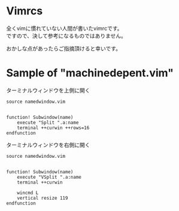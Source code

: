 # Vimrcs

全くvimに慣れていない人間が書いたvimrcです。\
ですので、決して参考になるものではありません。

おかしな点があったらご指摘頂けると幸いです。


# Sample of "machinedepent.vim"
ターミナルウィンドウを上側に開く
```Vim
source namedwindow.vim


function! Subwindow(name)
    execute "Split ".a:name
    terminal ++curwin ++rows=16
endfunction
```

ターミナルウィンドウを右側に開く
```Vim
source namedwindow.vim


function! Subwindow(name)
    execute "VSplit ".a:name
    terminal ++curwin

    wincmd L
    vertical resize 119
endfunction
```
